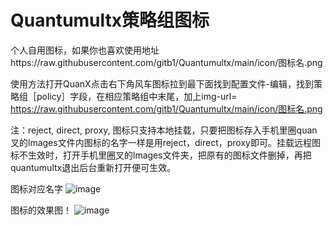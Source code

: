 # Quantumultx策略组图标
  个人自用图标，如果你也喜欢使用地址https://raw.githubusercontent.com/gitb1/Quantumultx/main/icon/图标名.png


使用方法打开QuanX点击右下角风车图标拉到最下面找到配置文件-编辑，找到策略组［policy］字段，在相应策略组中末尾，加上img-url= https://raw.githubusercontent.com/gitb1/Quantumultx/main/icon/图标名.png 
  
注：reject, direct, proxy, 图标只支持本地挂载，只要把图标存入手机里圈quan叉的lmages文件内图标的名字一样是用reject，direct，proxy即可。挂载远程图标不生效时，打开手机里圈叉的lmages文件夹，把原有的图标文件删掉，再把quantumultx退出后台重新打开便可生效。
 

图标对应名字
![image](https://raw.githubusercontent.com/gitb1/Quantumultx/main/icon/x/02.11.jpg)






图标的效果图！
![image](https://raw.githubusercontent.com/gitb1/Quantumultx/main/icon/x/2020.11..JPG)
